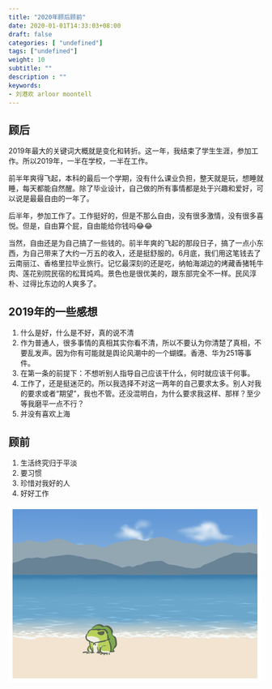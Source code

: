 ```yaml
---
title: "2020年顾后顾前"
date: 2020-01-01T14:33:03+08:00
draft: false
categories: [ "undefined"]
tags: ["undefined"]
weight: 10
subtitle: ""
description : ""
keywords:
- 刘港欢 arloor moontell
---
```


## 顾后

2019年最大的关键词大概就是变化和转折。这一年，我结束了学生生涯，参加工作。所以2019年，一半在学校，一半在工作。

前半年爽得飞起，本科的最后一个学期，没有什么课业负担，整天就是玩，想睡就睡，每天都能自然醒。除了毕业设计，自己做的所有事情都是处于兴趣和爱好，可以说是最最自由的一年了。

后半年，参加工作了。工作挺好的，但是不那么自由，没有很多激情，没有很多喜悦。但是，自由算个屁，自由能给你钱吗😂😂

当然，自由还是为自己搞了一些钱的。前半年爽的飞起的那段日子，搞了一点小东西，为自己带来了大约一万五的收入，还是挺舒服的。6月底，我们用这笔钱去了云南丽江、香格里拉毕业旅行。记忆最深刻的还是吃，纳帕海湖边的烤藏香猪牦牛肉、莲花别院民宿的松茸炖鸡。景色也是很优美的，跟东部完全不一样。民风淳朴、过得比东边的人爽多了。

## 2019年的一些感想

1. 什么是好，什么是不好，真的说不清
2. 作为普通人，很多事情的真相其实你看不清，所以不要认为你清楚了真相，不要乱发声。因为你有可能就是舆论风潮中的一个蝴蝶。香港、华为251等事件。
3. 在第一条的前提下：不想听别人指导自己应该干什么，何时就应该干何事。
4. 工作了，还是挺迷茫的。所以我选择不对这一两年的自己要求太多。别人对我的要求或者“期望”，我也不管。还没混明白，为什么要求我这样、那样？至少等我磨平一点不行？
5. 并没有喜欢上海

## 顾前

1. 生活终究归于平淡
2. 要习惯
3. 珍惜对我好的人
4. 好好工作

![](/img/青蛙海.png)